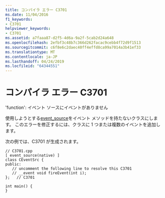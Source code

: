 ```yaml
---
title: コンパイラ エラー C3701
ms.date: 11/04/2016
f1_keywords:
- C3701
helpviewer_keywords:
- C3701
ms.assetid: a7faaa87-d2f5-4d6a-9a2f-5cab2d24a648
ms.openlocfilehash: 2efbf3c48b7c366d262facac9cebb4f72d9f1513
ms.sourcegitcommit: c6f8e6c2daec40ff4effd8ca99a7014a3b41ef33
ms.translationtype: MT
ms.contentlocale: ja-JP
ms.lasthandoff: 04/24/2019
ms.locfileid: "64344551"
---
```

# <a name="compiler-error-c3701"></a>コンパイラ エラー C3701

'function': イベント ソースにイベントがありません

使用しようとする[event_source](../../windows/event-source.md)をイベント メソッドを持たないクラスにします。 このエラーを修正するには、クラスに 1 つまたは複数のイベントを追加します。

次の例では、C3701 が生成されます。

```
// C3701.cpp
[ event_source(native) ]
class CEventSrc {
public:
   // uncomment the following line to resolve this C3701
   // __event void fireEvent(int i);
};   // C3701

int main() {
}
```